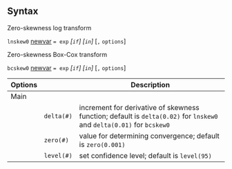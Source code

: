## Syntax

Zero-skewness log transform

`lnskew0`
[newvar](http://www.stata.com/help.cgi?newvar)
`= exp` _\[`if`\] \[`in`\]_ \[`,`
`options`\]

Zero-skewness Box-Cox transform

`bcskew0`
[newvar](http://www.stata.com/help.cgi?newvar)
`= exp` _\[`if`\] \[`in`\]_ \[`,`
`options`\]

| Options |            | Description                                                                                                           |
|---------|------------|-----------------------------------------------------------------------------------------------------------------------|
| Main    |            |                                                                                                                       |
|         | `delta(#)` | increment for derivative of skewness function; default is `delta(0.02)` for `lnskew0` and `delta(0.01)` for `bcskew0` |
|         | `zero(#)`  | value for determining convergence; default is `zero(0.001)`                                                           |
|         | `level(#)` | set confidence level; default is `level(95)`                                                                          |
